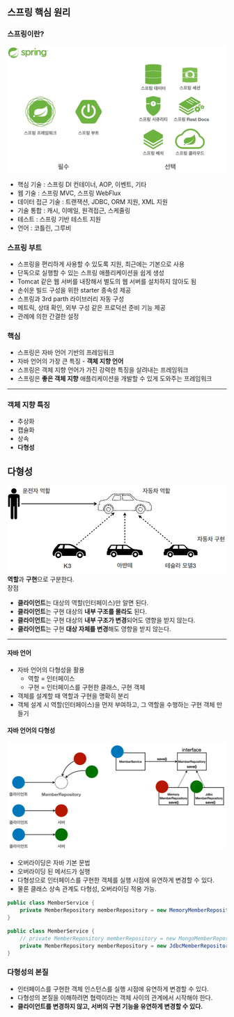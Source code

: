 ## 스프링 핵심 원리

### 스프링이란?

![Alt text](images/spring.png "Spring")

 - 핵심 기술 : 스프링 DI 컨테이너, AOP, 이벤트, 기타
 - 웹 기술 : 스프링 MVC, 스프링 WebFlux
 - 데이터 접근 기술 : 트랜잭션, JDBC, ORM 지원, XML 지원
 - 기술 통합 : 캐시, 이메일, 원격접근, 스케줄링
 - 테스트 : 스프링 기반 테스트 지원
 - 언어 : 코틀린, 그루비

### 스프링 부트
 - 스프링을 편리하게 사용할 수 있도록 지원, 최근에는 기본으로 사용
 - 단독으로 실행할 수 있는 스프링 애플리케이션을 쉽게 생성
 - Tomcat 같은 웹 서버를 내장해서 별도의 웹 서버를 설치하지 않아도 됨
 - 손쉬운 빌드 구성을 위한 starter 종속성 제공
 - 스프링과 3rd parth 라이브러리 자동 구성
 - 메트릭, 상태 확인, 외부 구성 같은 프로덕션 준비 기능 제공
 - 관례에 의한 간결한 설정

### 핵심
 - 스프링은 자바 언어 기반의 프레임워크
 - 자바 언어의 가장 큰 특징 - **객체 지향 언어**
 - 스프링은 객체 지향 언어가 가진 강력한 특징을 살려내는 프레임워크
 - 스프링은 **좋은 객체 지향** 애플리케이션을 개발할 수 있게 도와주는 프레임워크

---

### 객체 지향 특징
 - 추상화
 - 캡슐화
 - 상속
 - **다형성**

## 다형성
![Alt text](images/role.png)
**역할**과 **구현**으로 구분한다.   
장점
 - **클라이언트**는 대상의 역할(인터페이스)만 알면 된다.
 - **클라이언트**는 구현 대상의 **내부 구조를 몰라도** 된다.
 - **클라이언트**는 구현 대상의 **내부 구조가 변경**되어도 영향을 받지 않는다.
 - **클라이언트**는 구현 **대상 자체를 변경**해도 영향을 받지 않는다.

---
#### 자바 언어
 - 자바 언어의 다형성을 활용
   - 역할 = 인터페이스
   - 구현 = 인터페이스를 구현한 클래스, 구현 객체
 - 객체를 설계할 때 역할과 구현을 명확히 분리
 - 객체 설계 시 역할(인터페이스)을 먼저 부여하고, 그 역할을 수행하는 구현 객체 만들기

#### 자바 언어의 다형성
![Alt text](images/polymorphism.png)
 - 오버라이딩은 자바 기본 문법
 - 오버라이딩 된 메서드가 실행
 - 다형성으로 인터페이스를 구현한 객체를 실행 시점에 유연하게 변경할 수 있다.
 - 물론 클래스 상속 관계도 다형성, 오버라이딩 적용 가능.

```java
public class MemberService {
    private MemberRepository memberRepository = new MemoryMemberRepository();
}
```

```java
public class MemberService {
    // private MemberRepository memberRepository = new MongoMemberRepository();
    private MemberRepository memberRepository = new JdbcMemberRepository();
}
```
### 다형성의 본질
 - 인터페이스를 구현한 객체 인스턴스를 실행 시점에 유연하게 변경할 수 있다.
 - 다형성의 본질을 이해하려면 협력이라는 객체 사이의 관계에서 시작해야 한다.
 - **클라이언트를 변경하지 않고, 서버의 구현 기능을 유연하게 변경할 수 있다.**